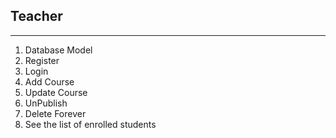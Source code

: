## Teacher 
----------
1. Database Model
2. Register 
3. Login
4. Add Course
5. Update Course
6. UnPublish
7. Delete Forever
8. See the list of enrolled students